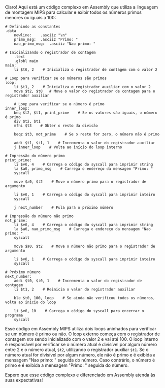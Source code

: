 Claro! Aqui está um código complexo em Assembly que utiliza a linguagem de montagem MIPS para calcular e exibir todos os números primos menores ou iguais a 100:

```
# Definindo as constantes
.data
    newline:    .asciiz "\n"
    primo_msg:  .asciiz "Primo: "
    nao_primo_msg:  .asciiz "Nao primo: "
    
# Inicializando o registrador de contagem
    .text
    .globl main
main:
    li $t0, 2    # Inicializa o registrador de contagem com o valor 2
    
# Loop para verificar se os números são primos
loop:
    li $t1, 2    # Inicializa o registrador auxiliar com o valor 2
    move $t2, $t0   # Move o valor do registrador de contagem para o registrador auxiliar
    
    # Loop para verificar se o número é primo
inner_loop:
    beq $t2, $t1, print_prime    # Se os valores são iguais, o número é primo
    div $t2, $t1
    mfhi $t3    # Obter o resto da divisão
    
    beqz $t3, not_prime    # Se o resto for zero, o número não é primo
    
    addi $t1, $t1, 1    # Incrementa o valor do registrador auxiliar
    j inner_loop    # Volta ao início do loop interno
    
# Impressão do número primo
print_prime:
    li $v0, 4    # Carrega o código do syscall para imprimir string
    la $a0, primo_msg    # Carrega o endereço da mensagem "Primo: "
    syscall
    
    move $a0, $t2    # Move o número primo para o registrador de argumento
    
    li $v0, 1    # Carrega o código do syscall para imprimir inteiro
    syscall
    
    j next_number    # Pula para o próximo número
    
# Impressão do número não primo
not_prime:
    li $v0, 4    # Carrega o código do syscall para imprimir string
    la $a0, nao_primo_msg    # Carrega o endereço da mensagem "Nao primo: "
    syscall
    
    move $a0, $t2    # Move o número não primo para o registrador de argumento
    
    li $v0, 1    # Carrega o código do syscall para imprimir inteiro
    syscall
    
# Próximo número
next_number:
    addi $t0, $t0, 1    # Incrementa o valor do registrador de contagem
    li $t1, 2    # Reinicia o valor do registrador auxiliar
    
    ble $t0, 100, loop    # Se ainda não verificou todos os números, volta ao início do loop
    
    li $v0, 10    # Carrega o código do syscall para encerrar o programa
    syscall
```

Esse código em Assembly MIPS utiliza dois loops aninhados para verificar se um número é primo ou não. O loop externo começa com o registrador de contagem `$t0` sendo inicializado com o valor 2 e vai até 100. O loop interno é responsável por verificar se o número atual é divisível por algum número entre 2 e o número atual, `$t2`, utilizando o registrador auxiliar `$t1`. Se o número atual for divisível por algum número, ele não é primo e é exibida a mensagem "Nao primo: " seguida do número. Caso contrário, o número é primo e é exibida a mensagem "Primo: " seguida do número.

Espero que esse código complexo e diferenciado em Assembly atenda às suas expectativas!